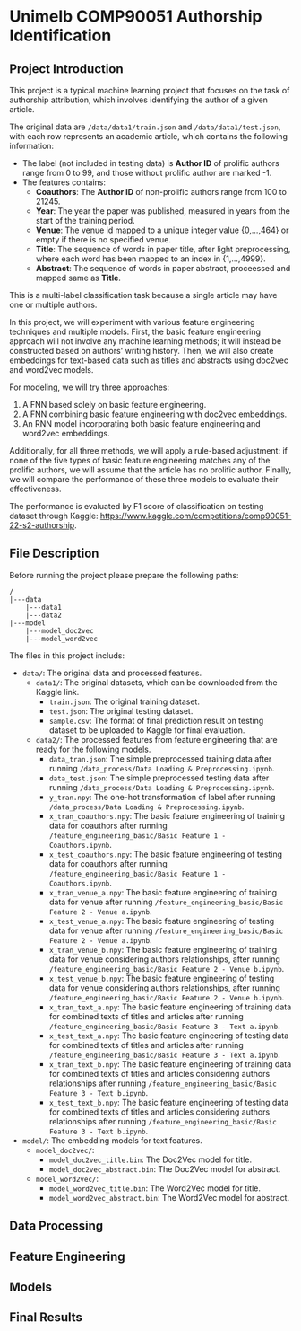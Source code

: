 # Unimelb COMP90051 Authorship Identification

## Project Introduction

This project is a typical machine learning project that focuses on the task of authorship attribution, which involves identifying the author of a given article.

The original data are `/data/data1/train.json` and `/data/data1/test.json`, with each row represents an academic article, which contains the following information:

* The label (not included in testing data) is **Author ID** of prolific authors range from 0 to 99, and those without prolific author are marked -1.
* The features contains:
  * **Coauthors**: The **Author ID** of non-prolific authors range from 100 to 21245.
  * **Year**: The year the paper was published, measured in years from the start of the training period.
  * **Venue**: The venue id mapped to a unique integer value {0,...,464} or empty if there is no specified venue.
  * **Title**: The sequence of words in paper title, after light preprocessing, where each word has been mapped to an index in {1,...,4999}.
  * **Abstract**: The sequence of words in paper abstract, proceessed and mapped same as **Title**.

This is a multi-label classification task because a single article may have one or multiple authors. 

In this project, we will experiment with various feature engineering techniques and multiple models. First, the basic feature engineering approach will not involve any machine learning methods; it will instead be constructed based on authors' writing history. Then, we will also create embeddings for text-based data such as titles and abstracts using doc2vec and word2vec models.

For modeling, we will try three approaches:

1. A FNN based solely on basic feature engineering.
2. A FNN combining basic feature engineering with doc2vec embeddings.
3. An RNN model incorporating both basic feature engineering and word2vec embeddings.

Additionally, for all three methods, we will apply a rule-based adjustment: if none of the five types of basic feature engineering matches any of the prolific authors, we will assume that the article has no prolific author. Finally, we will compare the performance of these three models to evaluate their effectiveness.

The performance is evaluated by F1 score of classification on testing dataset through Kaggle: https://www.kaggle.com/competitions/comp90051-22-s2-authorship.

## File Description

Before running the project please prepare the following paths:

```
/
|---data
    |---data1
    |---data2
|---model
    |---model_doc2vec
    |---model_word2vec
```

The files in this project includs:

* `data/`: The original data and processed features.
  * `data1/`: The original datasets, which can be downloaded from the Kaggle link.
    * `train.json`: The original training dataset.
    * `test.json`: The original testing dataset.
    * `sample.csv`: The format of final prediction result on testing dataset to be uploaded to Kaggle for final evaluation.
  * `data2/`: The processed features from feature engineering that are ready for the following models.
    * `data_tran.json`: The simple preprocessed training data after running `/data_process/Data Loading & Preprocessing.ipynb`.
    * `data_test.json`: The simple preprocessed testing data after running `/data_process/Data Loading & Preprocessing.ipynb`.
    * `y_tran.npy`: The one-hot transformation of label after running `/data_process/Data Loading & Preprocessing.ipynb`.
    * `x_tran_coauthors.npy`: The basic feature engineering of training data for coauthors after running `/feature_engineering_basic/Basic Feature 1 - Coauthors.ipynb`.
    * `x_test_coauthors.npy`: The basic feature engineering of testing data for coauthors after running `/feature_engineering_basic/Basic Feature 1 - Coauthors.ipynb`.
    * `x_tran_venue_a.npy`: The basic feature engineering of training data for venue after running `/feature_engineering_basic/Basic Feature 2 - Venue a.ipynb`.
    * `x_test_venue_a.npy`: The basic feature engineering of testing data for venue after running `/feature_engineering_basic/Basic Feature 2 - Venue a.ipynb`.
    * `x_tran_venue_b.npy`: The basic feature engineering of training data for venue considering authors relationships, after running `/feature_engineering_basic/Basic Feature 2 - Venue b.ipynb`.
    * `x_test_venue_b.npy`: The basic feature engineering of testing data for venue considering authors relationships, after running `/feature_engineering_basic/Basic Feature 2 - Venue b.ipynb`.
    * `x_tran_text_a.npy`: The basic feature engineering of training data for combined texts of titles and articles after running `/feature_engineering_basic/Basic Feature 3 - Text a.ipynb`.
    * `x_test_text_a.npy`: The basic feature engineering of testing data for combined texts of titles and articles after running `/feature_engineering_basic/Basic Feature 3 - Text a.ipynb`.
    * `x_tran_text_b.npy`: The basic feature engineering of training data for combined texts of titles and articles considering authors relationships after running `/feature_engineering_basic/Basic Feature 3 - Text b.ipynb`.
    * `x_test_text_b.npy`: The basic feature engineering of testing data for combined texts of titles and articles considering authors relationships after running `/feature_engineering_basic/Basic Feature 3 - Text b.ipynb`.
* `model/`: The embedding models for text features.
  * `model_doc2vec/`:
    * `model_doc2vec_title.bin`: The Doc2Vec model for title.
    * `model_doc2vec_abstract.bin`: The Doc2Vec model for abstract.
  * `model_word2vec/`:
    * `model_word2vec_title.bin`: The Word2Vec model for title.
    * `model_word2vec_abstract.bin`: The Word2Vec model for abstract.

## Data Processing




## Feature Engineering




## Models




## Final Results
